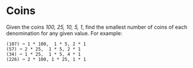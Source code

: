 # Coins

Given the coins _100, 25, 10, 5, 1_, find the smallest number of coins of each denomination for any given value. For example:

```text
(107) ➞ 1 * 100,  1 * 5, 2 * 1
(57) ➞ 2 * 25,  1 * 5, 2 * 1
(34) ➞ 1 * 25,  1 * 5, 4 * 1
(226) ➞ 2 * 100, 1 * 25, 1 * 1
```

